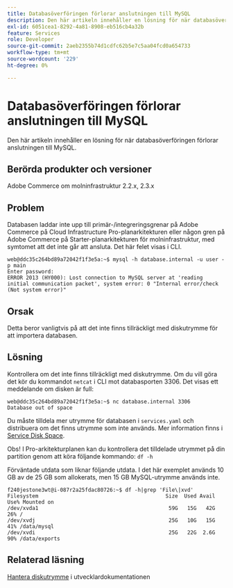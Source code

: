 ```yaml
---
title: Databasöverföringen förlorar anslutningen till MySQL
description: Den här artikeln innehåller en lösning för när databasöverföringen förlorar anslutningen till MySQL.
exl-id: 6051cea1-8292-4a81-8908-eb516cb4a32b
feature: Services
role: Developer
source-git-commit: 2aeb2355b74d1cdfc62b5e7c5aa04fcd0a654733
workflow-type: tm+mt
source-wordcount: '229'
ht-degree: 0%

---
```


# Databasöverföringen förlorar anslutningen till MySQL

Den här artikeln innehåller en lösning för när databasöverföringen förlorar anslutningen till MySQL.

## Berörda produkter och versioner

Adobe Commerce om molninfrastruktur 2.2.x, 2.3.x

## Problem

Databasen laddar inte upp till primär-/integreringsgrenar på Adobe Commerce på Cloud Infrastructure Pro-planarkitekturen eller någon gren på Adobe Commerce på Starter-planarkitekturen för molninfrastruktur, med symtomet att det inte går att ansluta. Det här felet visas i CLI.

```
web@ddc35c264bd89a72042f1f3e5a:~$ mysql -h database.internal -u user -p main
Enter password:
ERROR 2013 (HY000): Lost connection to MySQL server at 'reading initial communication packet', system error: 0 "Internal error/check (Not system error)"
```

## Orsak

Detta beror vanligtvis på att det inte finns tillräckligt med diskutrymme för att importera databasen.

## Lösning

Kontrollera om det inte finns tillräckligt med diskutrymme. Om du vill göra det kör du kommandot `netcat` i CLI mot databasporten 3306. Det visas ett meddelande om disken är full:

```
web@ddc35c264bd89a72042f1f3e5a:~$ nc database.internal 3306
Database out of space
```

Du måste tilldela mer utrymme för databasen i `services.yaml` och distribuera om det finns utrymme som inte används. Mer information finns i [Service Disk Space](https://experienceleague.adobe.com/sv/docs/commerce-cloud-service/user-guide/develop/storage/manage-disk-space#service-disk-space).

Obs! I Pro-arkitekturplanen kan du kontrollera det tilldelade utrymmet på din partition genom att köra följande kommando: `df -h`

Förväntade utdata som liknar följande utdata. I det här exemplet används 10 GB av de 25 GB som allokerats, men 15 GB MySQL-utrymme används inte.

```
f240jestone3wt@i-087r2a25fdac80726:~$ df -h|grep 'File\|xvd'
Filesystem                                         Size  Used Avail Use% Mounted on
/dev/xvda1                                          59G   15G   42G  26% /
/dev/xvdj                                           25G   10G   15G  41% /data/mysql
/dev/xvdi                                           25G   22G  2.6G  90% /data/exports
```

## Relaterad läsning

[Hantera diskutrymme](https://experienceleague.adobe.com/sv/docs/commerce-cloud-service/user-guide/develop/storage/manage-disk-space) i utvecklardokumentationen

